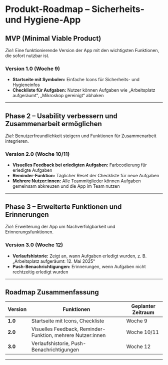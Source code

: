# Produkt-Roadmap – Sicherheits- und Hygiene-App

## MVP (Minimal Viable Product)  
*Ziel:* Eine funktionierende Version der App mit den wichtigsten Funktionen, die sofort nutzbar ist.

### **Version 1.0 (Woche 9)**  
- **Startseite mit Symbolen:** Einfache Icons für Sicherheits- und Hygieneinfos
- **Checkliste für Aufgaben:** Nutzer können Aufgaben wie „Arbeitsplatz aufgeräumt“, „Mikroskop gereinigt“ abhaken

---

## Phase 2 – Usability verbessern und Zusammenarbeit ermöglichen  
*Ziel:* Benutzerfreundlichkeit steigern und Funktionen für Zusammenarbeit integrieren.

### **Version 2.0 (Woche 10/11)**  
- **Visuelles Feedback bei erledigten Aufgaben:** Farbcodierung für erledigte Aufgaben
- **Reminder-Funktion:** Täglicher Reset der Checkliste für neue Aufgaben
- **Mehrere Nutzer:innen:** Alle Teammitglieder können Aufgaben gemeinsam abkreuzen und die App im Team nutzen

---

## Phase 3 – Erweiterte Funktionen und Erinnerungen  
*Ziel:* Erweiterung der App um Nachverfolgbarkeit und Erinnerungsfunktionen.

### **Version 3.0 (Woche 12)**  
- **Verlaufshistorie:** Zeigt an, wann Aufgaben erledigt wurden, z. B. „Arbeitsplatz aufgeräumt: 12. Mai 2025“
- **Push-Benachrichtigungen:** Erinnerungen, wenn Aufgaben nicht rechtzeitig erledigt wurden

---

## Roadmap Zusammenfassung

| Version  | Funktionen                                                        | Geplanter Zeitraum |
|----------|-------------------------------------------------------------------|--------------------|
| **1.0**  | Startseite mit Icons, Checkliste                                  | Woche 9           |
| **2.0**  | Visuelles Feedback, Reminder-Funktion, mehrere Nutzer:innen       | Woche 10/11       |
| **3.0**  | Verlaufshistorie, Push-Benachrichtigungen                         | Woche 12          |

---
